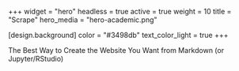 +++
widget = "hero"
headless = true
active = true
weight = 10
title = "Scrape"
hero_media = "hero-academic.png"

[design.background]
  color = "#3498db"
  text_color_light = true
+++

The Best Way to Create the Website You Want from Markdown (or Jupyter/RStudio)
